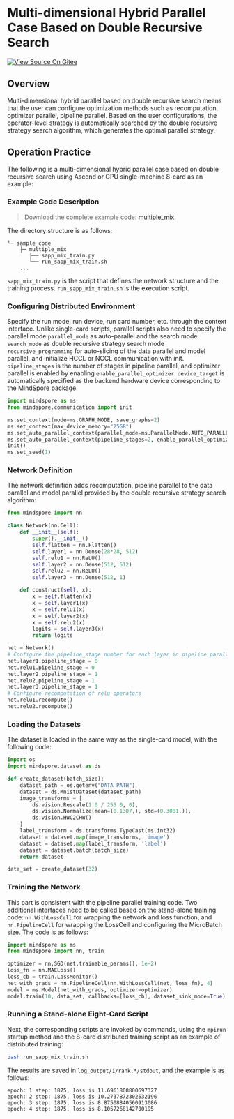 # Multi-dimensional Hybrid Parallel Case Based on Double Recursive Search

[![View Source On Gitee](https://mindspore-website.obs.cn-north-4.myhuaweicloud.com/website-images/r2.3.0rc2/resource/_static/logo_source_en.svg)](https://gitee.com/mindspore/docs/blob/r2.3.0rc2/tutorials/experts/source_en/parallel/multiple_mix.md)

## Overview

Multi-dimensional hybrid parallel based on double recursive search means that the user can configure optimization methods such as recomputation, optimizer parallel, pipeline parallel. Based on the user configurations, the operator-level strategy is automatically searched by the double recursive strategy search algorithm, which generates the optimal parallel strategy.

## Operation Practice

The following is a multi-dimensional hybrid parallel case based on double recursive search using Ascend or GPU single-machine 8-card as an example:

### Example Code Description

> Download the complete example code: [multiple_mix](https://gitee.com/mindspore/docs/tree/r2.3.0rc2/docs/sample_code/multiple_mix).

The directory structure is as follows:

```text
└─ sample_code
    ├─ multiple_mix
       ├── sapp_mix_train.py
       └── run_sapp_mix_train.sh
    ...
```

`sapp_mix_train.py` is the script that defines the network structure and the training process. `run_sapp_mix_train.sh` is the execution script.

### Configuring Distributed Environment

Specify the run mode, run device, run card number, etc. through the context interface. Unlike single-card scripts, parallel scripts also need to specify the parallel mode `parallel_mode` as auto-parallel and the search mode `search_mode` as double recursive strategy search mode `recursive_programming` for auto-slicing of the data parallel and model parallel, and initialize HCCL or NCCL communication with init. `pipeline_stages` is the number of stages in pipeline parallel, and optimizer parallel is enabled by enabling `enable_parallel_optimizer`. `device_target` is automatically specified as the backend hardware device corresponding to the MindSpore package.

```python
import mindspore as ms
from mindspore.communication import init

ms.set_context(mode=ms.GRAPH_MODE, save_graphs=2)
ms.set_context(max_device_memory="25GB")
ms.set_auto_parallel_context(parallel_mode=ms.ParallelMode.AUTO_PARALLEL, search_mode="recursive_programming")
ms.set_auto_parallel_context(pipeline_stages=2, enable_parallel_optimizer=True)
init()
ms.set_seed(1)
```

### Network Definition

The network definition adds recomputation, pipeline parallel to the data parallel and model parallel provided by the double recursive strategy search algorithm:

```python
from mindspore import nn

class Network(nn.Cell):
    def __init__(self):
        super().__init__()
        self.flatten = nn.Flatten()
        self.layer1 = nn.Dense(28*28, 512)
        self.relu1 = nn.ReLU()
        self.layer2 = nn.Dense(512, 512)
        self.relu2 = nn.ReLU()
        self.layer3 = nn.Dense(512, 1)

    def construct(self, x):
        x = self.flatten(x)
        x = self.layer1(x)
        x = self.relu1(x)
        x = self.layer2(x)
        x = self.relu2(x)
        logits = self.layer3(x)
        return logits

net = Network()
# Configure the pipeline_stage number for each layer in pipeline parallel
net.layer1.pipeline_stage = 0
net.relu1.pipeline_stage = 0
net.layer2.pipeline_stage = 1
net.relu2.pipeline_stage = 1
net.layer3.pipeline_stage = 1
# Configure recomputation of relu operators
net.relu1.recompute()
net.relu2.recompute()
```

### Loading the Datasets

The dataset is loaded in the same way as the single-card model, with the following code:

```python
import os
import mindspore.dataset as ds

def create_dataset(batch_size):
    dataset_path = os.getenv("DATA_PATH")
    dataset = ds.MnistDataset(dataset_path)
    image_transforms = [
        ds.vision.Rescale(1.0 / 255.0, 0),
        ds.vision.Normalize(mean=(0.1307,), std=(0.3081,)),
        ds.vision.HWC2CHW()
    ]
    label_transform = ds.transforms.TypeCast(ms.int32)
    dataset = dataset.map(image_transforms, 'image')
    dataset = dataset.map(label_transform, 'label')
    dataset = dataset.batch(batch_size)
    return dataset

data_set = create_dataset(32)
```

### Training the Network

This part is consistent with the pipeline parallel training code. Two additional interfaces need to be called based on the stand-alone training code: `nn.WithLossCell` for wrapping the network and loss function, and `nn.PipelineCell` for wrapping the LossCell and configuring the MicroBatch size. The code is as follows:

```python
import mindspore as ms
from mindspore import nn, train

optimizer = nn.SGD(net.trainable_params(), 1e-2)
loss_fn = nn.MAELoss()
loss_cb = train.LossMonitor()
net_with_grads = nn.PipelineCell(nn.WithLossCell(net, loss_fn), 4)
model = ms.Model(net_with_grads, optimizer=optimizer)
model.train(10, data_set, callbacks=[loss_cb], dataset_sink_mode=True)
```

### Running a Stand-alone Eight-Card Script

Next, the corresponding scripts are invoked by commands, using the `mpirun` startup method and the 8-card distributed training script as an example of distributed training:

```bash
bash run_sapp_mix_train.sh
```

The results are saved in `log_output/1/rank.*/stdout`, and the example is as follows:

```text
epoch: 1 step: 1875, loss is 11.6961808800697327
epoch: 2 step: 1875, loss is 10.2737872302532196
epoch: 3 step: 1875, loss is 8.87508840560913086
epoch: 4 step: 1875, loss is 8.1057268142700195
```
